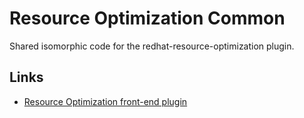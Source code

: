 # Resource Optimization Common

Shared isomorphic code for the redhat-resource-optimization plugin.

## Links

- [Resource Optimization front-end plugin](../redhat-resource-optimization/README.md)

